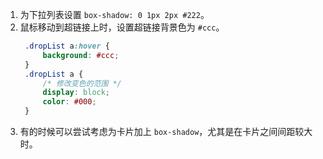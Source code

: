
1. 为下拉列表设置 `box-shadow: 0 1px 2px #222`。
2. 鼠标移动到超链接上时，设置超链接背景色为 `#ccc`。
   ```css
    .dropList a:hover {
        background: #ccc;
    }
    .dropList a {
        /* 修改变色的范围 */
        display: block;
        color: #000;
    }
   ```
3. 有的时候可以尝试考虑为卡片加上 `box-shadow`，尤其是在卡片之间间距较大时。
